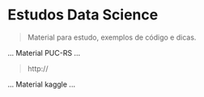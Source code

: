 <h1>Estudos Data Science</h1>

> Material para estudo, exemplos de código e dicas.
> 
...
Material PUC-RS
...

> http://

...
Material kaggle
...
